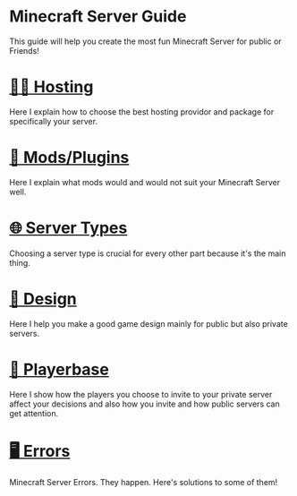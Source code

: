 # Minecraft Server Guide
This guide will help you create the most fun Minecraft Server for public or Friends!
# [👨‍💻 Hosting](https://github.com/Eldersson1/Minecraft-Server-Guide/blob/main/hosting.md)
Here I explain how to choose the best hosting providor and package for specifically your server.
# [💾 Mods/Plugins](https://github.com/Eldersson1/Minecraft-Server-Guide/blob/main/modifications.md)
Here I explain what mods would and would not suit your Minecraft Server well. 
# [🌐 Server Types](https://github.com/Eldersson1/Minecraft-Server-Guide/blob/main/server-types.md)
Choosing a server type is crucial for every other part because it's the main thing. 
# [📄 Design](https://github.com/Eldersson1/Minecraft-Server-Guide/blob/main/design.md)
Here I help you make a good game design mainly for public but also private servers. 
# [🧒 Playerbase](https://github.com/Eldersson1/Minecraft-Server-Guide/blob/main/playerbase.md)
Here I show how the players you choose to invite to your private server affect your decisions and also how you invite and how public servers can get attention.
# [🖥️ Errors](https://github.com/Eldersson1/Minecraft-Server-Guide/blob/main/errors.md)
Minecraft Server Errors. They happen. Here's solutions to some of them!
